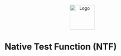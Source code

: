 <p align="center">
  <a href="https://github.com/hid8/test-native-function">
    <img src="https://avatars.githubusercontent.com/u/69761410" alt="Logo" height="80">
  </a>
</p>

# Native Test Function (NTF)